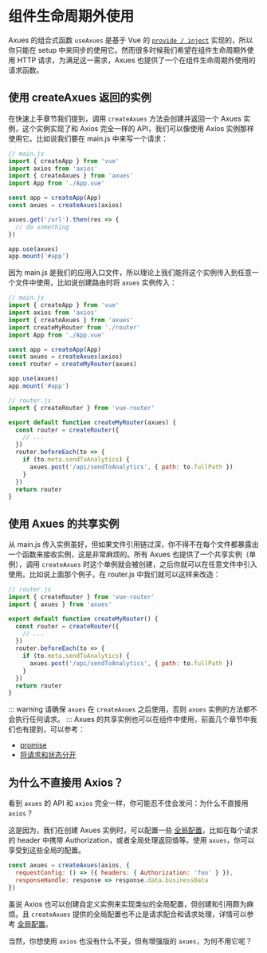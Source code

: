 # 组件生命周期外使用

Axues 的组合式函数 `useAxues` 是基于 Vue 的 [`provide / inject`](https://cn.vuejs.org/guide/components/provide-inject.html#inject) 实现的，所以你只能在 setup 中来同步的使用它。然而很多时候我们希望在组件生命周期外使用 HTTP 请求，为满足这一需求，Axues 也提供了一个在组件生命周期外使用的请求函数。

## 使用 createAxues 返回的实例

在快速上手章节我们提到，调用 `createAxues` 方法会创建并返回一个 Axues 实例，这个实例实现了和 Axios 完全一样的 API，我们可以像使用 Axios 实例那样使用它。比如说我们要在 main.js 中来写一个请求：

```javascript
// main.js
import { createApp } from 'vue'
import axios from 'axios'
import { createAxues } from 'axues'
import App from './App.vue'

const app = createApp(App)
const axues = createAxues(axios)

axues.get('/url').then(res => {
  // do something
})

app.use(axues)
app.mount('#app')
```

因为 main.js 是我们的应用入口文件，所以理论上我们能将这个实例传入到任意一个文件中使用，比如说创建路由时将 `axues` 实例传入：

```javascript
// main.js
import { createApp } from 'vue'
import axios from 'axios'
import { createAxues } from 'axues'
import createMyRouter from './router'
import App from './App.vue'

const app = createApp(App)
const axues = createAxues(axios)
const router = createMyRouter(axues)

app.use(axues)
app.mount('#app')
```

```javascript
// router.js
import { createRouter } from 'vue-router'

export default function createMyRouter(axues) {
  const router = createRouter({
    // ...
  })
  router.beforeEach(to => {
    if (to.meta.sendToAnalytics) {
      axues.post('/api/sendToAnalytics', { path: to.fullPath })
    }
  })
  return router
}
```

## 使用 Axues 的共享实例

从 main.js 传入实例虽好，但如果文件引用链过深，你不得不在每个文件都暴露出一个函数来接收实例，这是非常麻烦的。所有 Axues 也提供了一个共享实例（单例），调用 `createAxues` 时这个单例就会被创建，之后你就可以在任意文件中引入使用。比如说上面那个例子，在 router.js 中我们就可以这样来改造：

```javascript
// router.js
import { createRouter } from 'vue-router'
import { axues } from 'axues'

export default function createMyRouter() {
  const router = createRouter({
    // ...
  })
  router.beforeEach(to => {
    if (to.meta.sendToAnalytics) {
      axues.post('/api/sendToAnalytics', { path: to.fullPath })
    }
  })
  return router
}
```

::: warning
请确保 `axues` 在 `createAxues` 之后使用，否则 `axues` 实例的方法都不会执行任何请求。
:::
Axues 的共享实例也可以在组件中使用，前面几个章节中我们也有提到，可以参考：

- [promise](./request-configuration#promise)
- [将请求和状态分开](../getting-started#将请求和状态分开)

## 为什么不直接用 Axios？

看到 `axues` 的 API 和 `axios` 完全一样，你可能忍不住会发问：为什么不直接用 `axios`？

这是因为，我们在创建 Axues 实例时，可以配置一些 [全局配置]()，比如在每个请求的 header 中携带 Authorization，或者全局处理返回值等。使用 `axues`，你可以享受到这些全局的配置。

```javascript
const axues = createAxues(axios, {
  requestConfig: () => ({ headers: { Authorization: 'foo' } }),
  responseHandle: response => response.data.businessData
})
```

虽说 Axios 也可以创建自定义实例来实现类似的全局配置，但创建和引用颇为麻烦。且 `createAxues` 提供的全局配置也不止是请求配合和请求处理，详情可以参考 [全局配置]()。

当然，你想使用 `axios` 也没有什么不妥，但有增强版的 `axues`，为何不用它呢？
